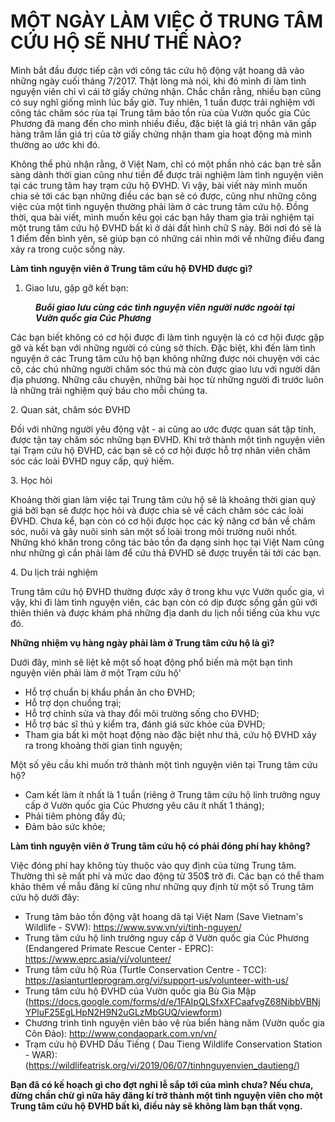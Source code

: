 # MỘT NGÀY LÀM VIỆC Ở TRUNG TÂM CỨU HỘ SẼ NHƯ THẾ NÀO?

<!-- wp:paragraph -->
<p>Mình bắt đầu được tiếp cận với công tác cứu hộ động vật hoang dã vào những ngày cuối tháng 7/2017. Thật lòng mà nói, khi đó mình đi làm tình nguyện viên chỉ vì cái tờ giấy chứng nhận. Chắc chắn rằng, nhiều bạn cũng có suy nghĩ giống mình lúc bấy giờ. Tuy nhiên, 1 tuần được trải nghiệm với công tác chăm sóc rùa tại Trung tâm bảo tồn rùa của Vườn quốc gia Cúc Phương đã mang đến cho mình nhiều điều, đặc biệt là giá trị nhân văn gấp hàng trăm lần giá trị của tờ giấy chứng nhận tham gia hoạt động mà mình thường ao ước khi đó.</p>
<!-- /wp:paragraph -->

<!-- wp:paragraph -->
<p>Không thể phủ nhận rằng, ở Việt Nam, chỉ có một phần nhỏ các bạn trẻ sẵn sàng dành thời gian cũng như tiền để được trải nghiệm làm tình nguyện viên tại các trung tâm hay trạm cứu hộ ĐVHD. Vì vậy, bài viết này mình muốn chia sẻ tới các bạn những điều các bạn sẽ có được, cũng như những công việc của một tình nguyện thường phải làm ở các trung tâm cứu hộ. Đồng thời, qua bài viết, mình muốn kêu gọi các bạn hãy tham gia trải nghiệm tại một trung tâm cứu hộ ĐVHD bất kì ở dải đất hình chữ S này. Bởi nơi đó sẽ là 1 điểm đến bình yên, sẽ giúp bạn có những cái nhìn mới về những điều đang xảy ra trong cuộc sống này.</p>
<!-- /wp:paragraph -->

<!-- wp:paragraph -->
<p><span class="has-inline-color has-luminous-vivid-orange-color"><strong>Làm tình nguyện viên ở Trung tâm cứu hộ ĐVHD được gì?</strong></span></p>
<!-- /wp:paragraph -->

<!-- wp:list {"ordered":true} -->
<ol><li>Giao lưu, gặp gỡ kết bạn: </li></ol>
<!-- /wp:list -->

<!-- wp:image {"id":130,"sizeSlug":"large","linkDestination":"none"} -->
<figure class="wp-block-image size-large"><img src="http://goccuata.com/wp-content/uploads/2021/03/Black-and-White-Travel-Canvas-1024x819.png" alt="" class="wp-image-130"/><figcaption><strong><em>Buổi giao lưu cùng các tình nguyện viên người nước ngoài tại Vườn quốc gia Cúc Phương</em></strong></figcaption></figure>
<!-- /wp:image -->

<!-- wp:paragraph -->
<p>Các bạn biết không có cơ hội được đi làm tình nguyện là có cơ hội được gặp gỡ và kết bạn với những người có cùng sở thích. Đặc biệt, khi đến làm tình nguyện ở các Trung tâm cứu hộ bạn không những được nói chuyện với các cô, các chú những người chăm sóc thú mà còn được giao lưu với người dân địa phương. Những câu chuyện, những bài học từ những người đi trước luôn là những trải nghiệm quý báu cho mỗi chúng ta.</p>
<!-- /wp:paragraph -->

<!-- wp:paragraph -->
<p>2. Quan sát, chăm sóc ĐVHD</p>
<!-- /wp:paragraph -->

<!-- wp:paragraph -->
<p>Đối với những người yêu động vật - ai cũng ao ước được quan sát tập tính, được tận tay chăm sóc những bạn ĐVHD. Khi trở thành một tình nguyện viên tại Trạm cứu hộ ĐVHD, các bạn sẽ có cơ hội được hỗ trợ nhân viên chăm sóc các loài ĐVHD nguy cấp, quý hiếm. </p>
<!-- /wp:paragraph -->

<!-- wp:paragraph -->
<p>3. Học hỏi</p>
<!-- /wp:paragraph -->

<!-- wp:paragraph -->
<p>Khoảng thời gian làm việc tại Trung tâm cứu hộ sẽ là khoảng thời gian quý giá bởi bạn sẽ được học hỏi và được chia sẻ về cách chăm sóc các loài ĐVHD. Chưa kể, bạn còn có cơ hội được học các kỹ năng cơ bản về chăm sóc, nuôi và gây nuôi sinh sản một số loài trong môi trường nuôi nhốt. Những khó khăn trong công tác bảo tồn đa dạng sinh học tại Việt Nam cũng như những gì cần phải làm để cứu thả ĐVHD sẽ được truyền tải tới các bạn.</p>
<!-- /wp:paragraph -->

<!-- wp:paragraph -->
<p>4. Du lịch trải nghiệm</p>
<!-- /wp:paragraph -->

<!-- wp:paragraph -->
<p>Trung tâm cứu hộ ĐVHD thường được xây ở trong khu vực Vườn quốc gia, vì vậy, khi đi làm tình nguyện viên, các bạn còn có dịp được sống gần gũi với thiên thiên và được khám phá những địa danh du lịch nổi tiếng của khu vực đó. </p>
<!-- /wp:paragraph -->

<!-- wp:paragraph -->
<p><span class="has-inline-color has-luminous-vivid-orange-color"><strong>Những nhiệm vụ hàng ngày phải làm ở Trung tâm cứu hộ là gì?</strong></span></p>
<!-- /wp:paragraph -->

<!-- wp:paragraph -->
<p>Dưới đây, mình sẽ liệt kê một số hoạt động phổ biến mà một bạn tình nguyện viên phải làm ở một Trạm cứu hộ'</p>
<!-- /wp:paragraph -->

<!-- wp:list -->
<ul><li>Hỗ trợ chuẩn bị khẩu phần ăn cho ĐVHD;</li><li>Hỗ trợ dọn chuồng trại;</li><li>Hỗ trợ chỉnh sửa và thay đổi môi trường sống cho ĐVHD;</li><li>Hỗ trợ bác sĩ thú y kiểm tra, đánh giá sức khỏe của ĐVHD;</li><li>Tham gia bất kì một hoạt động nào đặc biệt như thả, cứu hộ ĐVHD xảy ra trong khoảng thời gian tình nguyện;</li></ul>
<!-- /wp:list -->

<!-- wp:paragraph -->
<p>Một số yêu cầu khi muốn trở thành một tình nguyện viên tại Trung tâm cứu hộ?</p>
<!-- /wp:paragraph -->

<!-- wp:list -->
<ul><li>Cam kết làm ít nhất là 1 tuần (riêng ở Trung tâm cứu hộ linh trưởng nguy cấp ở Vườn quốc gia Cúc Phương yêu câu ít nhất 1 tháng);</li><li>Phải tiêm phòng đầy đủ;</li><li>Đảm bảo sức khỏe;</li></ul>
<!-- /wp:list -->

<!-- wp:paragraph -->
<p><strong><span class="has-inline-color has-luminous-vivid-orange-color">Làm tình nguyện viên ở Trung tâm cứu hộ có phải đóng phí hay không?</span></strong></p>
<!-- /wp:paragraph -->

<!-- wp:paragraph -->
<p>Việc đóng phí hay không tùy thuộc vào quy định của từng Trung tâm. Thường thì sẽ mất phí và mức dao động từ 350$ trở đi. Các bạn có thể tham khảo thêm về mẫu đăng kí cũng như những quy định từ một số Trung tâm cứu hộ dưới đây:</p>
<!-- /wp:paragraph -->

<!-- wp:list -->
<ul><li>Trung tâm bảo tồn động vật hoang dã tại Việt Nam (Save Vietnam's Wildlife - SVW): <a href="https://www.svw.vn/vi/tinh-nguyen/">https://www.svw.vn/vi/tinh-nguyen/</a></li><li>Trung tâm cứu hộ linh trưởng nguy cấp ở Vườn quốc gia Cúc Phương (Endangered Primate Rescue Center - EPRC): <a href="https://www.eprc.asia/vi/volunteer/">https://www.eprc.asia/vi/volunteer/</a></li><li>Trung tâm cứu hộ Rùa (Turtle Conservation Centre - TCC): <a href="https://asianturtleprogram.org/vi/support-us/volunteer-with-us/">https://asianturtleprogram.org/vi/support-us/volunteer-with-us/</a></li><li>Trung tâm cứu hộ ĐVHD của Vườn quốc gia Bù Gia Mập (<a href="https://docs.google.com/forms/d/e/1FAIpQLSfxXFCaafvgZ68NibbVBNjYPluF25EgLHpN2H9N2uGLzMbGUQ/viewform">https://docs.google.com/forms/d/e/1FAIpQLSfxXFCaafvgZ68NibbVBNjYPluF25EgLHpN2H9N2uGLzMbGUQ/viewform</a>)</li><li>Chương trình tình nguyện viên bảo vệ rùa biển hàng năm (Vườn quốc gia Côn Đảo): <a href="http://www.condaopark.com.vn/vn/">http://www.condaopark.com.vn/vn/</a></li><li>Trạm cứu hộ ĐVHD Dầu Tiếng ( Dau Tieng Wildlife Conservation Station - WAR): (<a href="https://wildlifeatrisk.org/vi/2019/06/07/tinhnguyenvien_dautieng/">https://wildlifeatrisk.org/vi/2019/06/07/tinhnguyenvien_dautieng/</a>)</li></ul>
<!-- /wp:list -->

<!-- wp:paragraph -->
<p><strong><span class="has-inline-color has-cyan-bluish-gray-color">Bạn đã có kế hoạch gì cho đợt nghỉ lễ sắp tới của mình chưa? Nếu chưa, đừng chần chừ gì nữa hãy đăng kí trở thành một tình nguyện viên cho một Trung tâm cứu hộ ĐVHD bất kì, điều này sẽ không làm bạn thất vọng.</span></strong></p>
<!-- /wp:paragraph -->

<!-- wp:paragraph -->
<p></p>
<!-- /wp:paragraph -->
